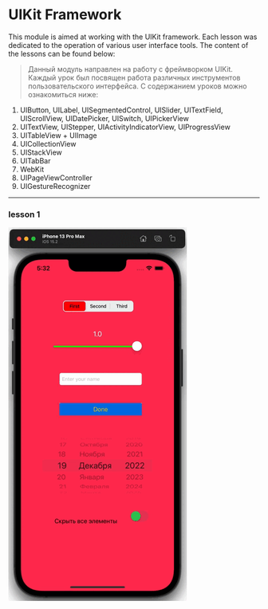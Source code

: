# UIKit Framework

This module is aimed at working with the UIKit framework. Each lesson was dedicated to the operation of various user interface tools. The content of the lessons can be found below:

> Данный модуль направлен на работу с фреймворком UIKit. Каждый урок был посвящен работа различных инструментов пользовательского интерфейса. С содержанием уроков можно ознакомиться ниже:

1. UIButton, UILabel, UISegmentedControl, UISlider, UITextField, UIScrollView, UIDatePicker, UISwitch, UIPickerView
2. UITextView, UIStepper, UIActivityIndicatorView, UIProgressView
3. UITableView + UIImage
4. UICollectionView
5. UIStackView
6. UITabBar
7. WebKit
8. UIPageViewController
9. UIGestureRecognizer
___

### lesson 1
![lesson 1](https://github.com/lcorinna/UIKit-Framework/blob/main/gif%20animated/lesson%201.gif)
